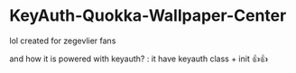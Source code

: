 # KeyAuth-Quokka-Wallpaper-Center
lol created for zegevlier fans

and how it is powered with keyauth? : it have keyauth class + init 👍👍
